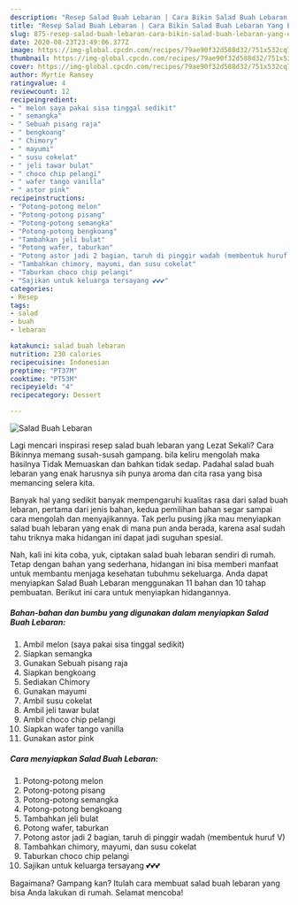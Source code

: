 ```yaml
---
description: "Resep Salad Buah Lebaran | Cara Bikin Salad Buah Lebaran Yang Enak Banget"
title: "Resep Salad Buah Lebaran | Cara Bikin Salad Buah Lebaran Yang Enak Banget"
slug: 875-resep-salad-buah-lebaran-cara-bikin-salad-buah-lebaran-yang-enak-banget
date: 2020-08-23T23:49:06.377Z
image: https://img-global.cpcdn.com/recipes/79ae90f32d588d32/751x532cq70/salad-buah-lebaran-foto-resep-utama.jpg
thumbnail: https://img-global.cpcdn.com/recipes/79ae90f32d588d32/751x532cq70/salad-buah-lebaran-foto-resep-utama.jpg
cover: https://img-global.cpcdn.com/recipes/79ae90f32d588d32/751x532cq70/salad-buah-lebaran-foto-resep-utama.jpg
author: Myrtie Ramsey
ratingvalue: 4
reviewcount: 12
recipeingredient:
- " melon saya pakai sisa tinggal sedikit"
- " semangka"
- " Sebuah pisang raja"
- " bengkoang"
- " Chimory"
- " mayumi"
- " susu cokelat"
- " jeli tawar bulat"
- " choco chip pelangi"
- " wafer tango vanilla"
- " astor pink"
recipeinstructions:
- "Potong-potong melon"
- "Potong-potong pisang"
- "Potong-potong semangka"
- "Potong-potong bengkoang"
- "Tambahkan jeli bulat"
- "Potong wafer, taburkan"
- "Potong astor jadi 2 bagian, taruh di pinggir wadah (membentuk huruf V)"
- "Tambahkan chimory, mayumi, dan susu cokelat"
- "Taburkan choco chip pelangi"
- "Sajikan untuk keluarga tersayang 💕💕💕"
categories:
- Resep
tags:
- salad
- buah
- lebaran

katakunci: salad buah lebaran 
nutrition: 230 calories
recipecuisine: Indonesian
preptime: "PT37M"
cooktime: "PT53M"
recipeyield: "4"
recipecategory: Dessert

---
```



![Salad Buah Lebaran](https://img-global.cpcdn.com/recipes/79ae90f32d588d32/751x532cq70/salad-buah-lebaran-foto-resep-utama.jpg)

Lagi mencari inspirasi resep salad buah lebaran yang Lezat Sekali? Cara Bikinnya memang susah-susah gampang. bila keliru mengolah maka hasilnya Tidak Memuaskan dan bahkan tidak sedap. Padahal salad buah lebaran yang enak harusnya sih punya aroma dan cita rasa yang bisa memancing selera kita.



Banyak hal yang sedikit banyak mempengaruhi kualitas rasa dari salad buah lebaran, pertama dari jenis bahan, kedua pemilihan bahan segar sampai cara mengolah dan menyajikannya. Tak perlu pusing jika mau menyiapkan salad buah lebaran yang enak di mana pun anda berada, karena asal sudah tahu triknya maka hidangan ini dapat jadi suguhan spesial.


Nah, kali ini kita coba, yuk, ciptakan salad buah lebaran sendiri di rumah. Tetap dengan bahan yang sederhana, hidangan ini bisa memberi manfaat untuk membantu menjaga kesehatan tubuhmu sekeluarga. Anda dapat menyiapkan Salad Buah Lebaran menggunakan 11 bahan dan 10 tahap pembuatan. Berikut ini cara untuk menyiapkan hidangannya.

<!--inarticleads1-->

##### Bahan-bahan dan bumbu yang digunakan dalam menyiapkan Salad Buah Lebaran:

1. Ambil  melon (saya pakai sisa tinggal sedikit)
1. Siapkan  semangka
1. Gunakan  Sebuah pisang raja
1. Siapkan  bengkoang
1. Sediakan  Chimory
1. Gunakan  mayumi
1. Ambil  susu cokelat
1. Ambil  jeli tawar bulat
1. Ambil  choco chip pelangi
1. Siapkan  wafer tango vanilla
1. Gunakan  astor pink




<!--inarticleads2-->

##### Cara menyiapkan Salad Buah Lebaran:

1. Potong-potong melon
1. Potong-potong pisang
1. Potong-potong semangka
1. Potong-potong bengkoang
1. Tambahkan jeli bulat
1. Potong wafer, taburkan
1. Potong astor jadi 2 bagian, taruh di pinggir wadah (membentuk huruf V)
1. Tambahkan chimory, mayumi, dan susu cokelat
1. Taburkan choco chip pelangi
1. Sajikan untuk keluarga tersayang 💕💕💕




Bagaimana? Gampang kan? Itulah cara membuat salad buah lebaran yang bisa Anda lakukan di rumah. Selamat mencoba!
